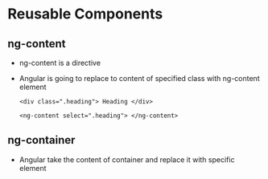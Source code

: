 #	Reusable Components

##	ng-content

-	ng-content is a directive 
-	Angular is going to replace to content of specified class with ng-content element


		<div class=".heading"> Heading </div>
		
		<ng-content select=".heading"> </ng-content>
		

## ng-container

-	Angular take the content of container and replace it with specific element